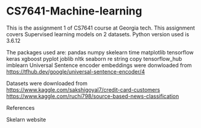 # CS7641-Machine-learning
This is the assignment 1 of CS7641 course at Georgia tech. This assignment covers Supervised learning models on 2 datasets.
Python version used is 3.6.12

The packages used are:
pandas
numpy
skelearn
time
matplotlib
tensorflow
keras
xgboost
pyplot
joblib
nltk
seaborn
re
string
copy
tensorflow_hub
imblearn
Universal Sentence encoder embeddings were donwloaded from 
https://tfhub.dev/google/universal-sentence-encoder/4


Datasets were downloaded from
https://www.kaggle.com/sakshigoyal7/credit-card-customers
https://www.kaggle.com/ruchi798/source-based-news-classification

References

Skelarn website
